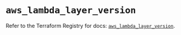 # `aws_lambda_layer_version`

Refer to the Terraform Registry for docs: [`aws_lambda_layer_version`](https://registry.terraform.io/providers/hashicorp/aws/6.0.0/docs/resources/lambda_layer_version).

